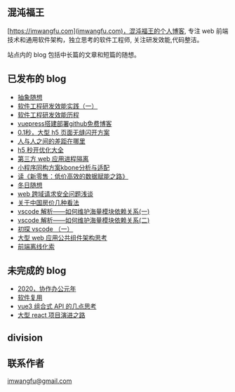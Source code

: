 ## 混沌福王
[https://imwangfu.com](imwangfu.com)，混沌福王的个人博客, 专注 web 前端技术和通用软件架构，独立思考的软件工程师, 关注研发效能,代码整洁。

站点内的 blog 包括中长篇的文章和短篇的随想。

## 已发布的 blog
- [抽象随想](https://imwangfu.com/2022/06/abstract-thinking.html)
- [软件工程研发效能实践（一）](https://imwangfu.com/2022/06/software-efficiency-practice.html)
- [软件工程研发效能历程](https://imwangfu.com/2022/02/software-efficiency.html)
- [vuepress搭建部署github免费博客](https://imwangfu.com/2020/02/github-pages-vuepress.html)
- [0.1秒，大型 h5 页面无缝闪开方案](https://imwangfu.com/2020/05/h5-optimize-to-second-opening.html)
- [人与人之间的差距在哪里](https://imwangfu.com/2020/04/how-excellent-person.html)
- [h5 秒开优化大全](https://imwangfu.com/2019/10/hybrid-h5-optimize.html)
- [第三方 web 应用进程隔离](https://imwangfu.com/2020/06/iframe-site-isolation.html)
- [小程序同构方案kbone分析与适配](https://imwangfu.com/2019/12/kbone-analyze-and-adapter.html)
- [读《新零售：低价高效的数据赋能之路》](https://imwangfu.com/2020/04/new-retail-think.html)
- [冬日随想](https://imwangfu.com/2020/02/new-years-in-epidemic.html)
- [web 跨域请求安全问题浅谈](https://imwangfu.com/2022/01/web-csrf.html)
- [关于中国房价几种看法](https://imwangfu.com/2020/05/think-about-housing-price.html)
- [vscode 解析——如何维护海量模块依赖关系(一)](https://imwangfu.com/2022/05/vscode-di1.html)
- [vscode 解析——如何维护海量模块依赖关系(二)](https://imwangfu.com/2022/05/vscode-di2.html)
- [初探 vscode  （一）](https://imwangfu.com/2022/01/vscode-intro-1.html)
- [大型 web 应用公共组件架构思考](https://imwangfu.com/2020/06/web-component-plugin-system.html)
- [前端离线化索](https://imwangfu.com/2019/08/web-offline-explore.html)
## 未完成的 blog
- [2020，协作办公元年](https://imwangfu.com/2020/02/_2019-collaboration-work.html)
- [软件复用](https://imwangfu.com/2022/07/opp-and-reuse.html)
- [vue3 组合式 API 的几点思考](https://imwangfu.com/2021/10/vue3-composition-api-think.html)
- [大型 react 项目演进之路](https://imwangfu.com/2020/02/web-2020.html)
## division


## 联系作者

imwangfu@gmail.com
